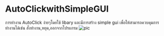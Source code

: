 # AutoClickwithSimpleGUI

การทำงาน AutoClick ง่ายๆโดยใช้ libary และมีการสร้าง simple gui เพื่อให้สามารถควบคุมการทำงานได้เช่น สั่งทำงาน,หยุด,ออกจากโปรแกรม
![pic]([https://www.dropbox.com/s/.../my-remote-image.jpg?dl=0](https://cdn.pic.in.th/file/picinth/image5b81bdbeb9f341af.png)https://cdn.pic.in.th/file/picinth/image5b81bdbeb9f341af.png)
